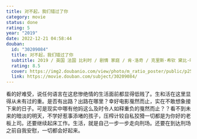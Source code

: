 ```yaml
---
title: 对不起，我们错过了你
category: movie
status: done
rating: 5
year: "2019"
date: 2022-12-21 04:58:44
douban:
  id: "30209084"
  title: 对不起，我们错过了你
  subtitle: 2019 / 英国 法国 比利时 / 剧情 家庭 / 肯·洛奇 / 克里斯·希钦 黛比·哈尼伍德
  rating: 8.5
  cover: https://img2.doubanio.com/view/photo/m_ratio_poster/public/p2584121702.jpg
  link: https://movie.douban.com/subject/30209084/
---
```


看的好难受，说任何语言在这悲惨绝情的生活面前都显得低贱了。生和活在这里显得从未有过的重。是否有出路？出路在哪里？幸好电影戛然而止，实在不敢想象接下来的日子。可是现实中哪有他妈这么及时令人如释重负的戛然而止？？看不到未来的暗淡的明天，不学好惹事添堵的孩子，压榨计较自私狡猾一切都是为你好的老板上司。还要继续起床工作。生活，就是自己一步一步走向刑场。还要在到达刑场之前自我安慰，一切都会好起来。